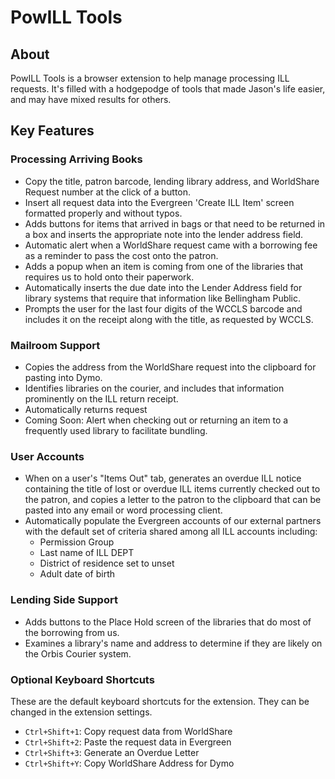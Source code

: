 # PowILL Tools

## About

PowILL Tools is a browser extension to help manage processing ILL requests. It's filled with a hodgepodge of tools that made Jason's life easier, and may have mixed results for others.

## Key Features

### Processing Arriving Books

- Copy the title, patron barcode, lending library address, and WorldShare Request number at the click of a button.
- Insert all request data into the Evergreen 'Create ILL Item' screen formatted properly and without typos.
- Adds buttons for items that arrived in bags or that need to be returned in a box and inserts the appropriate note into the lender address field.
- Automatic alert when a WorldShare request came with a borrowing fee as a reminder to pass the cost onto the patron.
- Adds a popup when an item is coming from one of the libraries that requires us to hold onto their paperwork.
- Automatically inserts the due date into the Lender Address field for library systems that require that information like Bellingham Public.
- Prompts the user for the last four digits of the WCCLS barcode and includes it on the receipt along with the title, as requested by WCCLS.

### Mailroom Support

- Copies the address from the WorldShare request into the clipboard for pasting into Dymo.
- Identifies libraries on the courier, and includes that information prominently on the ILL return receipt.
- Automatically returns request
- Coming Soon: Alert when checking out or returning an item to a frequently used library to facilitate bundling.

### User Accounts

- When on a user's "Items Out" tab, generates an overdue ILL notice containing the title of lost or overdue ILL items currently checked out to the patron, and copies a letter to the patron to the clipboard that can be pasted into any email or word processing client.
- Automatically populate the Evergreen accounts of our external partners with the default set of criteria shared among all ILL accounts including:
  - Permission Group
  - Last name of ILL DEPT
  - District of residence set to unset
  - Adult date of birth

### Lending Side Support

- Adds buttons to the Place Hold screen of the libraries that do most of the borrowing from us.
- Examines a library's name and address to determine if they are likely on the Orbis Courier system.

### Optional Keyboard Shortcuts

These are the default keyboard shortcuts for the extension. They can be changed in the extension settings.

- `Ctrl+Shift+1`: Copy request data from WorldShare
- `Ctrl+Shift+2`: Paste the request data in Evergreen
- `Ctrl+Shift+3`: Generate an Overdue Letter
- `Ctrl+Shift+Y`: Copy WorldShare Address for Dymo
